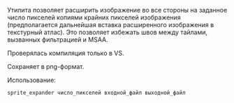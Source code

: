 Утилита позволяет расширить изображение во все стороны на заданное число пикселей копиями крайних пикселей изображения
(предполагается дальнейшая вставка расширенного изображения в текстурный атлас).
Это позволяет избежать швов между тайлами, вызванных фильтрацией и MSAA.

Проверялась компиляция только в VS.

Сохраняет в png-формат.

Использование:
```
sprite_expander число_пикселей входной_файл выходной_файл
```
